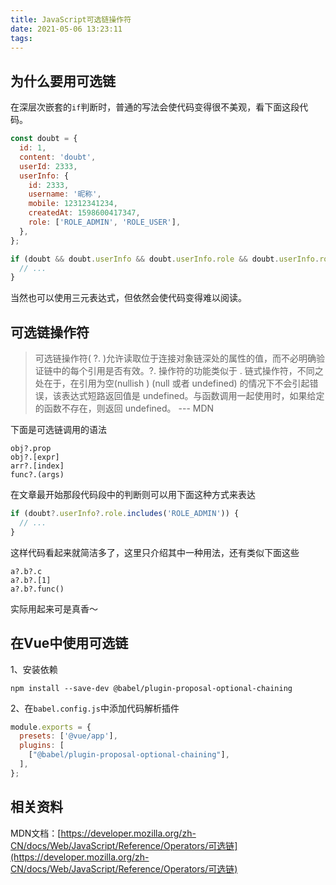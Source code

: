 ```yaml
---
title: JavaScript可选链操作符
date: 2021-05-06 13:23:11
tags:
---
```


## 为什么要用可选链

在深层次嵌套的`if`判断时，普通的写法会使代码变得很不美观，看下面这段代码。

```javascript
const doubt = {
  id: 1,
  content: 'doubt',
  userId: 2333,
  userInfo: {
    id: 2333,
    username: '昵称',
    mobile: 12312341234,
    createdAt: 1598600417347,
    role: ['ROLE_ADMIN', 'ROLE_USER'],
  },
};

if (doubt && doubt.userInfo && doubt.userInfo.role && doubt.userInfo.role.includes('ROLE_ADMIN')) {
  // ...
}
```

当然也可以使用三元表达式，但依然会使代码变得难以阅读。

## 可选链操作符

> 可选链操作符( ?. )允许读取位于连接对象链深处的属性的值，而不必明确验证链中的每个引用是否有效。?. 操作符的功能类似于 . 链式操作符，不同之处在于，在引用为空(nullish ) (null 或者 undefined) 的情况下不会引起错误，该表达式短路返回值是 undefined。与函数调用一起使用时，如果给定的函数不存在，则返回 undefined。 --- MDN

下面是可选链调用的语法

```text
obj?.prop
obj?.[expr]
arr?.[index]
func?.(args)
```

在文章最开始那段代码段中的判断则可以用下面这种方式来表达

```javascript
if (doubt?.userInfo?.role.includes('ROLE_ADMIN')) {
  // ...
}
```

这样代码看起来就简洁多了，这里只介绍其中一种用法，还有类似下面这些

```text
a?.b?.c
a?.b?.[1]
a?.b?.func()
```

实际用起来可是真香～

## 在Vue中使用可选链

1、安装依赖

`npm install --save-dev @babel/plugin-proposal-optional-chaining`

2、在`babel.config.js`中添加代码解析插件

```javascript
module.exports = {
  presets: ['@vue/app'],
  plugins: [
    ["@babel/plugin-proposal-optional-chaining"],
  ],
};
```

## 相关资料

MDN文档：[https://developer.mozilla.org/zh-CN/docs/Web/JavaScript/Reference/Operators/可选链](https://developer.mozilla.org/zh-CN/docs/Web/JavaScript/Reference/Operators/可选链)
